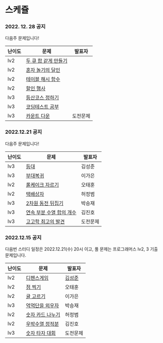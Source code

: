 # 스케쥴
### 2022. 12. 28 공지
다음주 문제입니다!

|난이도|문제|발표자|
|------|---|---|
|lv2|[두 큐 합 같게 만들기](https://school.programmers.co.kr/learn/courses/30/lessons/118667)||
|lv2|[혼자 놀기의 달인](https://school.programmers.co.kr/learn/courses/30/lessons/131130)||
|lv2|[테이블 해시 함수](https://school.programmers.co.kr/learn/courses/30/lessons/147354)||
|lv2|[할인 행사](https://school.programmers.co.kr/learn/courses/30/lessons/131127)||
|lv3|[등산코스 정하기](https://school.programmers.co.kr/learn/courses/30/lessons/118669)||
|lv3|[코딩테스트 공부](https://school.programmers.co.kr/learn/courses/30/lessons/118668)||
|lv3|[카운트 다운](https://school.programmers.co.kr/learn/courses/30/lessons/131129)|도전문제|


### 2022.12.21 공지
다음주 문제입니다!

|난이도|문제|발표자|
|------|---|---|
|lv3|[등대](https://school.programmers.co.kr/learn/courses/30/lessons/133500)|김성준|
|lv3|[부대복귀](https://school.programmers.co.kr/learn/courses/30/lessons/132266)|이가은|
|lv2|[롤케이크 자르기](https://school.programmers.co.kr/learn/courses/30/lessons/132265)|오태훈|
|lv2|[택배상자](https://school.programmers.co.kr/learn/courses/30/lessons/131704)|허정범|
|lv3|[2차원 동전 뒤집기](https://school.programmers.co.kr/learn/courses/30/lessons/131703)|박승재|
|lv3|[연속 부분 수열 합의 개수](https://school.programmers.co.kr/learn/courses/30/lessons/131701)|김진호|
|lv3|[고고학 최고의 발견](https://school.programmers.co.kr/learn/courses/30/lessons/131702)|도전문제|


### 2022.12.15 공지
다음번 스터디 일정은 2022.12.21(수) 20시 이고, 풀 문제는 프로그래머스 lv2, 3 기출 문제입니다.

|난이도|문제|발표자|
|------|---|---|
|lv2|[디펜스게임](https://school.programmers.co.kr/learn/courses/30/lessons/142085)|[김성준](https://github.com/Vailish/ZICO_Algorithm_Study/blob/master/%EA%B9%80%EC%84%B1%EC%A4%80/3%EC%B0%A8(2022.12.14~)/1%EC%A3%BC%EC%B0%A8(2022.12.15%20~%2012.21)/prog_142085_%EB%94%94%ED%8E%9C%EC%8A%A4_%EA%B2%8C%EC%9E%84/s1.py)|
|lv2|[점 찍기](https://school.programmers.co.kr/learn/courses/30/lessons/140107)|오태훈|
|lv2|[귤 고르기](https://school.programmers.co.kr/learn/courses/30/lessons/138476)|이가은|
|lv3|[억억단을 외우자](https://school.programmers.co.kr/learn/courses/30/lessons/138475)|박승재|
|lv2|[숫자 카드 나누기](https://school.programmers.co.kr/learn/courses/30/lessons/135807)|허정범|
|lv2|[우박수열 정적분](https://school.programmers.co.kr/learn/courses/30/lessons/134239)|김진호|
|lv3|[숫자 타자 대회](https://school.programmers.co.kr/learn/courses/30/lessons/136797)|도전문제|
